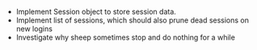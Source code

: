 - Implement Session object to store session data.
- Implement list of sessions, which should also prune dead sessions on new logins
- Investigate why sheep sometimes stop and do nothing for a while
